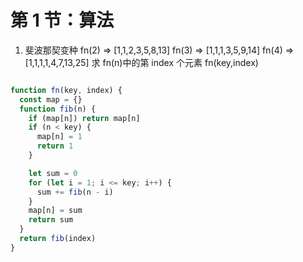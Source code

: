 # 第 1 节：算法

1. 斐波那契变种
   fn(2) => [1,1,2,3,5,8,13]
   fn(3) => [1,1,1,3,5,9,14]
   fn(4) => [1,1,1,1,4,7,13,25]
   求 fn(n)中的第 index 个元素
   fn(key,index)

```js

function fn(key, index) {
  const map = {}
  function fib(n) {
    if (map[n]) return map[n]
    if (n < key) {
      map[n] = 1
      return 1
    }

    let sum = 0
    for (let i = 1; i <= key; i++) {
      sum += fib(n - i)
    }
    map[n] = sum
    return sum
  }
  return fib(index)
}
```
